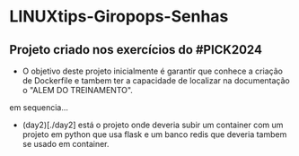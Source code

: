 # LINUXtips-Giropops-Senhas

## Projeto criado nos exercícios do #PICK2024

- O objetivo deste projeto inicialmente é garantir que conhece a criação de Dockerfile e tambem ter a capacidade de localizar na documentação o "ALEM DO TREINAMENTO".

em sequencia...

- (day2)[./day2] está o projeto onde deveria subir um container com um projeto em python que usa flask e um banco  redis que deveria tambem se usado em container.